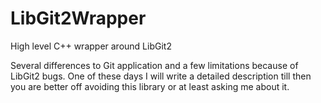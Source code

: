 # LibGit2Wrapper
High level C++ wrapper around LibGit2

Several differences to Git application and a few limitations because of LibGit2 bugs. One of these days I will write a detailed description till then you are better off avoiding this library or at least asking me about it.